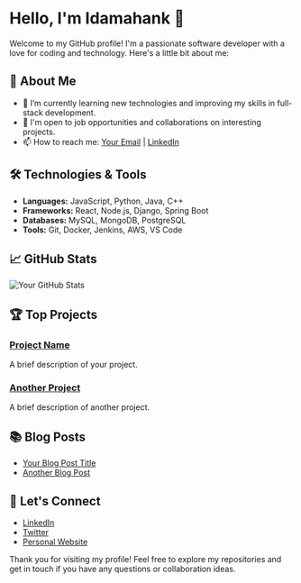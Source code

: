 # Hello, I'm Idamahank 👋

Welcome to my GitHub profile! I'm a passionate software developer with a love for coding and technology. Here's a little bit about me:

## 🚀 About Me

- 🌱 I’m currently learning new technologies and improving my skills in full-stack development.
- 💼 I'm open to job opportunities and collaborations on interesting projects.
- 📫 How to reach me: [Your Email](mailto:your-email@example.com) | [LinkedIn](https://www.linkedin.com/in/your-linkedin-profile)

## 🛠️ Technologies & Tools

- **Languages:** JavaScript, Python, Java, C++
- **Frameworks:** React, Node.js, Django, Spring Boot
- **Databases:** MySQL, MongoDB, PostgreSQL
- **Tools:** Git, Docker, Jenkins, AWS, VS Code

## 📈 GitHub Stats

![Your GitHub Stats](https://github-readme-stats.vercel.app/api?username=idamahank&show_icons=true&theme=radical)

## 🏆 Top Projects

### [Project Name](https://github.com/idamahank/project-name)
A brief description of your project. 

### [Another Project](https://github.com/idamahank/another-project)
A brief description of another project.

## 📚 Blog Posts

- [Your Blog Post Title](https://yourblog.com/post-title)
- [Another Blog Post](https://yourblog.com/another-post)

## 🤝 Let's Connect

- [LinkedIn](https://www.linkedin.com/in/your-linkedin-profile)
- [Twitter](https://twitter.com/your-twitter-handle)
- [Personal Website](https://yourwebsite.com)

Thank you for visiting my profile! Feel free to explore my repositories and get in touch if you have any questions or collaboration ideas.
